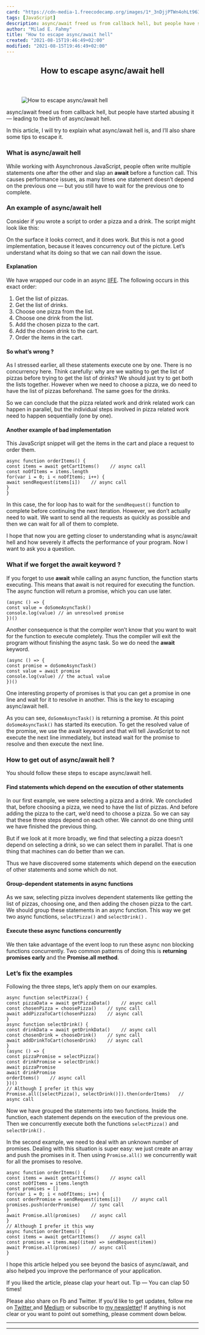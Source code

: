 ```yaml
---
card: "https://cdn-media-1.freecodecamp.org/images/1*_3nDjjPTWn4ohLt96IcwCA.png"
tags: [JavaScript]
description: async/await freed us from callback hell, but people have star
author: "Milad E. Fahmy"
title: "How to escape async/await hell"
created: "2021-08-15T19:46:49+02:00"
modified: "2021-08-15T19:46:49+02:00"
---
```

<div class="site-wrapper">
<main id="site-main" class="site-main outer">
<div class="inner">
<article class="post-full post tag-javascript tag-tech tag-programming tag-learning tag-productivity ">
<header class="post-full-header">
<h1 class="post-full-title">How to escape async/await hell</h1>
</header>
<figure class="post-full-image">
<picture>
<source media="(max-width: 700px)" sizes="1px" srcset="data:image/gif;base64,R0lGODlhAQABAIAAAAAAAP///yH5BAEAAAAALAAAAAABAAEAAAIBRAA7 1w">
<source media="(min-width: 701px)" sizes="(max-width: 800px) 400px,
(max-width: 1170px) 700px,
1400px" srcset="https://cdn-media-1.freecodecamp.org/images/1*_3nDjjPTWn4ohLt96IcwCA.png 300w,
https://cdn-media-1.freecodecamp.org/images/1*_3nDjjPTWn4ohLt96IcwCA.png 600w,
https://cdn-media-1.freecodecamp.org/images/1*_3nDjjPTWn4ohLt96IcwCA.png 1000w,
https://cdn-media-1.freecodecamp.org/images/1*_3nDjjPTWn4ohLt96IcwCA.png 2000w">
<img onerror="this.style.display='none'" src="https://cdn-media-1.freecodecamp.org/images/1*_3nDjjPTWn4ohLt96IcwCA.png" alt="How to escape async/await hell">
</picture>
</figure>
<section class="post-full-content">
<div class="post-content">
<p>async/await freed us from callback hell, but people have started abusing it — leading to the birth of async/await hell.</p>
<p>In this article, I will try to explain what async/await hell is, and I’ll also share some tips to escape it.</p>
<h3 id="what-is-async-await-hell">What is async/await hell</h3>
<p>While working with Asynchronous JavaScript, people often write multiple statements one after the other and slap an <strong>await</strong> before a function call. This causes performance issues, as many times one statement doesn’t depend on the previous one — but you still have to wait for the previous one to complete.</p>
<h3 id="an-example-of-async-await-hell">An example of async/await hell</h3>
<p>Consider if you wrote a script to order a pizza and a drink. The script might look like this:</p>
<p>On the surface it looks correct, and it does work. But this is not a good implementation, because it leaves concurrency out of the picture. Let’s understand what its doing so that we can nail down the issue.</p>
<h4 id="explanation">Explanation</h4>
<p>We have wrapped our code in an async <a href="https://developer.mozilla.org/en-US/docs/Glossary/IIFE" rel="noopener">IIFE</a>. The following occurs in this exact order:</p>
<ol>
<li>Get the list of pizzas.</li>
<li>Get the list of drinks.</li>
<li>Choose one pizza from the list.</li>
<li>Choose one drink from the list.</li>
<li>Add the chosen pizza to the cart.</li>
<li>Add the chosen drink to the cart.</li>
<li>Order the items in the cart.</li>
</ol>
<h4 id="so-what-s-wrong">So what’s wrong ?</h4>
<p>As I stressed earlier, all these statements execute one by one. There is no concurrency here. Think carefully: why are we waiting to get the list of pizzas before trying to get the list of drinks? We should just try to get both the lists together. However when we need to choose a pizza, we do need to have the list of pizzas beforehand. The same goes for the drinks.</p>
<p>So we can conclude that the pizza related work and drink related work can happen in parallel, but the individual steps involved in pizza related work need to happen sequentially (one by one).</p>
<h4 id="another-example-of-bad-implementation">Another example of bad implementation</h4>
<p>This JavaScript snippet will get the items in the cart and place a request to order them.</p><pre><code class="language-js">async function orderItems() {
const items = await getCartItems()    // async call
const noOfItems = items.length
for(var i = 0; i &lt; noOfItems; i++) {
await sendRequest(items[i])    // async call
}
}</code></pre>
<p>In this case, the for loop has to wait for the <code>sendRequest()</code> function to complete before continuing the next iteration. However, we don’t actually need to wait. We want to send all the requests as quickly as possible and then we can wait for all of them to complete.</p>
<p>I hope that now you are getting closer to understanding what is async/await hell and how severely it affects the performance of your program. Now I want to ask you a question.</p>
<h3 id="what-if-we-forget-the-await-keyword">What if we forget the await keyword ?</h3>
<p>If you forget to use <strong>await</strong> while calling an async function, the function starts executing. This means that await is not required for executing the function. The async function will return a promise, which you can use later.</p><pre><code class="language-js">(async () =&gt; {
const value = doSomeAsyncTask()
console.log(value) // an unresolved promise
})()</code></pre>
<p>Another consequence is that the compiler won’t know that you want to wait for the function to execute completely. Thus the compiler will exit the program without finishing the async task. So we do need the <strong>await</strong> keyword.</p><pre><code class="language-js">(async () =&gt; {
const promise = doSomeAsyncTask()
const value = await promise
console.log(value) // the actual value
})()</code></pre>
<p>One interesting property of promises is that you can get a promise in one line and wait for it to resolve in another. This is the key to escaping async/await hell.</p>
<p>As you can see, <code>doSomeAsyncTask()</code> is returning a promise. At this point <code>doSomeAsyncTask()</code> has started its execution. To get the resolved value of the promise, we use the await keyword and that will tell JavaScript to not execute the next line immediately, but instead wait for the promise to resolve and then execute the next line.</p>
<h3 id="how-to-get-out-of-async-await-hell">How to get out of async/await hell ?</h3>
<p>You should follow these steps to escape async/await hell.</p>
<h4 id="find-statements-which-depend-on-the-execution-of-other-statements">Find statements which depend on the execution of other statements</h4>
<p>In our first example, we were selecting a pizza and a drink. We concluded that, before choosing a pizza, we need to have the list of pizzas. And before adding the pizza to the cart, we’d need to choose a pizza. So we can say that these three steps depend on each other. We cannot do one thing until we have finished the previous thing.</p>
<p>But if we look at it more broadly, we find that selecting a pizza doesn’t depend on selecting a drink, so we can select them in parallel. That is one thing that machines can do better than we can.</p>
<p>Thus we have discovered some statements which depend on the execution of other statements and some which do not.</p>
<h4 id="group-dependent-statements-in-async-functions">Group-dependent statements in async functions</h4>
<p>As we saw, selecting pizza involves dependent statements like getting the list of pizzas, choosing one, and then adding the chosen pizza to the cart. We should group these statements in an async function. This way we get two async functions, <code>selectPizza()</code> and <code>selectDrink()</code> .</p>
<h4 id="execute-these-async-functions-concurrently">Execute these async functions concurrently</h4>
<p>We then take advantage of the event loop to run these async non blocking functions concurrently. Two common patterns of doing this is <strong>returning promises early</strong> and the <strong>Promise.all method</strong>.</p>
<h3 id="let-s-fix-the-examples">Let’s fix the examples</h3>
<p>Following the three steps, let’s apply them on our examples.</p><pre><code class="language-js">async function selectPizza() {
const pizzaData = await getPizzaData()    // async call
const chosenPizza = choosePizza()    // sync call
await addPizzaToCart(chosenPizza)    // async call
}
async function selectDrink() {
const drinkData = await getDrinkData()    // async call
const chosenDrink = chooseDrink()    // sync call
await addDrinkToCart(chosenDrink)    // async call
}
(async () =&gt; {
const pizzaPromise = selectPizza()
const drinkPromise = selectDrink()
await pizzaPromise
await drinkPromise
orderItems()    // async call
})()
// Although I prefer it this way
Promise.all([selectPizza(), selectDrink()]).then(orderItems)   // async call</code></pre>
<p>Now we have grouped the statements into two functions. Inside the function, each statement depends on the execution of the previous one. Then we concurrently execute both the functions <code>selectPizza()</code> and <code>selectDrink()</code> .</p>
<p>In the second example, we need to deal with an unknown number of promises. Dealing with this situation is super easy: we just create an array and push the promises in it. Then using <code>Promise.all()</code> we concurrently wait for all the promises to resolve.</p><pre><code class="language-js">async function orderItems() {
const items = await getCartItems()    // async call
const noOfItems = items.length
const promises = []
for(var i = 0; i &lt; noOfItems; i++) {
const orderPromise = sendRequest(items[i])    // async call
promises.push(orderPromise)    // sync call
}
await Promise.all(promises)    // async call
}
// Although I prefer it this way
async function orderItems() {
const items = await getCartItems()    // async call
const promises = items.map((item) =&gt; sendRequest(item))
await Promise.all(promises)    // async call
}</code></pre>
<p>I hope this article helped you see beyond the basics of async/await, and also helped you improve the performance of your application.</p>
<p>If you liked the article, please clap your heart out. Tip — You can clap 50 times!</p>
<p>Please also share on Fb and Twitter. If you’d like to get updates, follow me on <a href="https://twitter.com/dev__adi" rel="noopener">Twitter </a>and <a href="https://medium.com/@adityaa803/" rel="noopener">Medium</a> or subscribe to <a href="https://buttondown.email/itaditya" rel="noopener">my newsletter</a>! If anything is not clear or you want to point out something, please comment down below.</p>
</div>
<hr>
<hr>
</section>
</article>
</div>
</main>
</div>
<!-- Google Tag Manager (noscript) -->
<!-- End Google Tag Manager (noscript) -->
